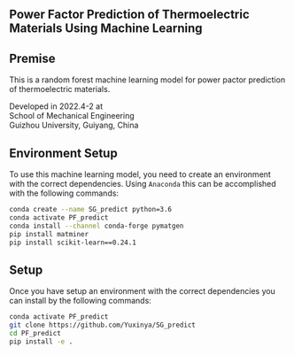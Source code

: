 ## Power Factor Prediction of Thermoelectric Materials Using Machine Learning

## Premise

This is a random forest machine learning model for power pactor prediction of thermoelectric materials. 

Developed in 2022.4-2 at <br />
School of Mechanical Engineering<br />
Guizhou University, Guiyang, China <br />

## Environment Setup

To use this machine learning model, you need to create an environment with the correct dependencies. Using `Anaconda` this can be accomplished with the following commands:

```bash
conda create --name SG_predict python=3.6
conda activate PF_predict
conda install --channel conda-forge pymatgen
pip install matminer
pip install scikit-learn==0.24.1
```

## Setup

Once you have setup an environment with the correct dependencies you can install by the following commands:

```bash
conda activate PF_predict
git clone https://github.com/Yuxinya/SG_predict
cd PF_predict
pip install -e .
```

